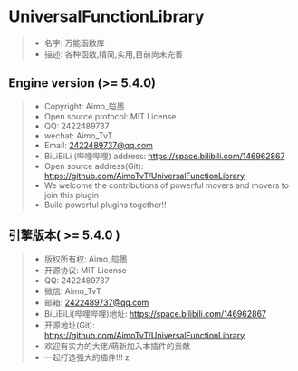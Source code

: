 # UniversalFunctionLibrary
> - 名字: 万能函数库
> - 描述: 各种函数,精简,实用,目前尚未完善

## Engine version (>= 5.4.0)

> - Copyright: Aimo\_皑墨
> - Open source protocol: MIT License
> - QQ: 2422489737
> - wechat: Aimo_TvT
> - Email: 2422489737@qq.com
> - BiLiBiLi (哔哩哔哩) address: https://space.bilibili.com/146962867
> - Open source address(Git): https://github.com/AimoTvT/UniversalFunctionLibrary
> - We welcome the contributions of powerful movers and movers to join this plugin
> - Build powerful plugins together!!


## 引擎版本( >= 5.4.0 )

> - 版权所有权: Aimo\_皑墨
> - 开源协议: MIT License
> - QQ: 2422489737
> - 微信: Aimo_TvT
> - 邮箱: 2422489737@qq.com
> - BiLiBiLi(哔哩哔哩)地址: https://space.bilibili.com/146962867
> - 开源地址(Git): https://github.com/AimoTvT/UniversalFunctionLibrary
> - 欢迎有实力的大佬/萌新加入本插件的贡献
> - 一起打造强大的插件!!!
z